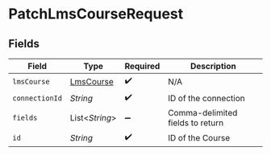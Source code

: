 # PatchLmsCourseRequest


## Fields

| Field                                         | Type                                          | Required                                      | Description                                   |
| --------------------------------------------- | --------------------------------------------- | --------------------------------------------- | --------------------------------------------- |
| `lmsCourse`                                   | [LmsCourse](../../models/shared/LmsCourse.md) | :heavy_check_mark:                            | N/A                                           |
| `connectionId`                                | *String*                                      | :heavy_check_mark:                            | ID of the connection                          |
| `fields`                                      | List\<*String*>                               | :heavy_minus_sign:                            | Comma-delimited fields to return              |
| `id`                                          | *String*                                      | :heavy_check_mark:                            | ID of the Course                              |